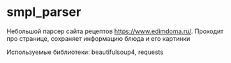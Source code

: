 # smpl_parser

Небольшой парсер сайта рецептов https://www.edimdoma.ru/. 
Проходит про странице, сохраняет информацию блюда и его картинки

Используемые библиотеки: beautifulsoup4, requests
